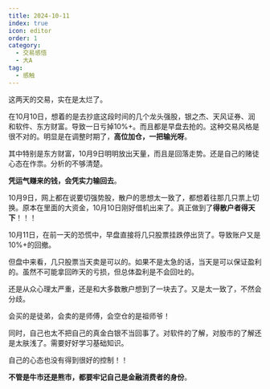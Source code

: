 ```yaml
---
title: 2024-10-11
index: true
icon: editor
order: 1
category:
  - 交易感悟
  - 大A
tag:
  - 感触
---
```


这两天的交易，实在是太烂了。

在10月10日，想着的是去抄底这段时间的几个龙头强股，银之杰、天风证券、润和软件、东方财富。导致一日亏掉10%+。而且都是早盘去抢的。这种交易风格是很不对的。明显是在调整时期了，**高位加仓，一把输光呀**。

其中特别是东方财富，10月9日明明放出天量，而且是回落走势。还是自己的赌徒心态在作祟。分析的不够清楚。

**凭运气赚来的钱，会凭实力输回去**。

10月9日，网上都在说要切强势股，散户的思想太一致了，都想着往那几只票上切换。原本在里面的大资金，10月10日刚好借机出来了。真正做到了**得散户者得天下**！！！

10月11日，在前一天的恐慌中，早盘直接将几只股票挂跌停出货了。导致账户又是10%+的回撤。

但盘中来看，几只股票当天卖是可以的。如果不是太急的话，当天是可以保证盈利的。虽然不可能拿回昨天的亏损，但总体盈利是不会回吐的。

还是从众心理太严重，还是和大多数散户想到了一块去了。又是太一致了，不然会分歧。

会买的是徒弟，会卖的是师傅，会空仓的是祖师爷！

同时，自己也太不把自己的真金白银不当回事了。对软件的了解，对股市的了解还是太肤浅了。需要好好学习基础知识。

自己的心态也没有得到很好的控制！！

**不管是牛市还是熊市，都要牢记自己是金融消费者的身份**。
